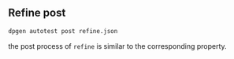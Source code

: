 ## Refine post

```bash
dpgen autotest post refine.json
```
the post process of `refine` is similar to the corresponding property.
